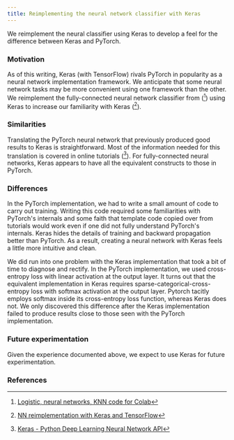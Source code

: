 ```yaml
---
title: Reimplementing the neural network classifier with Keras
---
```

We reimplement the neural classifier using Keras to develop a feel for the difference between Keras and PyTorch.

### Motivation
As of this writing, Keras (with TensorFlow) rivals PyTorch in popularity as a neural network implementation framework. We anticipate that some neural network tasks may be more convenient using one framework than the other. We reimplement the fully-connected neural network classifier from ([^colab2]) using Keras to increase our familiarity with Keras ([^colab8]).

### Similarities
Translating the PyTorch neural network that previously produced good results to Keras is straightforward. Most of the information needed for this translation is covered in online tutorials ([^lizard1]). For fully-connected neural networks, Keras appears to have all the equivalent constructs to those in PyTorch.

### Differences
In the PyTorch implementation, we had to write a small amount of code to carry out training. Writing this code required some familiarities with PyTorch's internals and some faith that template code copied over from tutorials would work even if one did not fully understand PyTorch's internals. Keras hides the details of training and backward propagation better than PyTorch. As a result, creating a neural network with Keras feels a little more intuitive and clean.

We did run into one problem with the Keras implementation that took a bit of time to diagnose and rectify. In the PyTorch implementation, we used cross-entropy loss with linear activation at the output layer. It turns out that the equivalent implementation in Keras requires sparse-categorical-cross-entropy loss with softmax activation at the output layer. Pytorch tacitly employs softmax inside its cross-entropy loss function, whereas Keras does not. We only discovered this difference after the Keras implementation failed to produce results close to those seen with the PyTorch implementation.

### Future experimentation
Given the experience documented above, we expect to use Keras for future experimentation.

### References
[^colab2]: [Logistic, neural networks, KNN code for Colab](https://github.com/r-dube/CICIDS/blob/main/ids_classifiers.ipynb)
[^colab8]: [NN reimplementation with Keras and TensorFlow](https://github.com/r-dube/CICIDS/blob/main/ids_Keras_tf.ipynb)
[^lizard1]: [Keras - Python Deep Learning Neural Network API](https://deeplizard.com/learn/video/RznKVRTFkBY)
